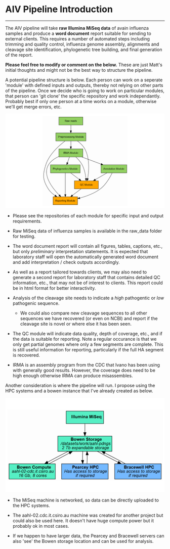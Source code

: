 # AIV Pipeline Introduction
---

The AIV pipeline will take **raw Illumina MiSeq data** of avain influenza samples and produce a **word document** report suitable for sending to external clients. This requires a number of automated steps including trimming and quality control, influenza genome assembly, alignments and cleavage site identification, phylogenetic tree building, and final generation of the report.

**Please feel free to modify or comment on the below.** These are just Matt's initial thoughts and might not be the best way to structure the pipeline.

A potential pipeline structure is below. Each person can work on a seperate 'module' with defined inputs and outputs, thereby not relying on other parts of the pipeline. Once we decide who is going to work on particular modules, that person can 'git clone' the specific repository and work independantly. Probably best if only one person at a time works on a module, otherwise we'll get merge errors, etc.

![modules](images/module_flow.png)

* Please see the repositories of each module for specific input and output requirements. 

* Raw MiSeq data of influenza samples is available in the raw_data folder for testing.

* The word document report will contain all figures, tables, captions, etc., but only *preliminary* interpretation statements. It is expected that laboratory staff will open the automatically generated word document and add interpretation / check outputs accordingly.

* As well as a report tailored towards clients, we may also need to generate a second report for laboratory staff that contains detailed QC information, etc., that may not be of interest to clients. This report could be in html format for better interactivity.

* Analysis of the cleavage site needs to indicate a *high* pathogentic or *low* pathogenic sequence.

    * We could also compare new cleavage sequences to all other sequences we have recovered (or even on NCBI) and report if the cleavage site is novel or where else it has been seen. 

* The QC module will indicate data quality, depth of coverage, etc., and if the data is suitable for reporting. Note a regular occurance is that we only get partial genomes where only a few segments are complete. This is still useful information for reporting, particularly if the full HA segment is recovered.

* IRMA is an assembly program from the CDC that Ivano has been using with generally good results. However, the coverage does need to be high enough otherwise IRMA can produce misassembles.

Another consideration is where the pipeline will run. I propose using the HPC systems and a bowen instance that I've already created as below.

![modules](images/hardware_flow.png)

* The MiSeq machine is networked, so data can be directly uploaded to the HPC systems.

* The aahl-02.cdc.it.csiro.au machine was created for another project but could also be used here. It doesn't have huge compute power but it probably ok in most cases.

* If we happen to have larger data, the Pearcey and Bracewell servers can also 'see' the Bowen storage location and can be used for analysis.








